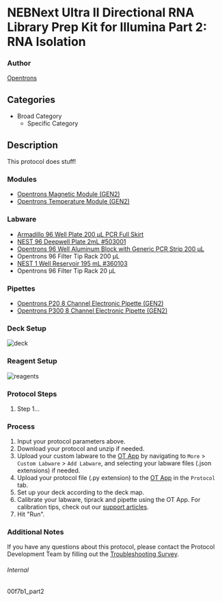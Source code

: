 # NEBNext Ultra II Directional RNA Library Prep Kit for Illumina Part 2: RNA Isolation


### Author
[Opentrons](https://opentrons.com/)


## Categories
* Broad Category
	* Specific Category


## Description
This protocol does stuff!


### Modules
* [Opentrons Magnetic Module (GEN2)](https://shop.opentrons.com/magnetic-module-gen2/)
* [Opentrons Temperature Module (GEN2)](https://shop.opentrons.com/temperature-module-gen2/)


### Labware
* [Armadillo 96 Well Plate 200 µL PCR Full Skirt](https://labware.opentrons.com/armadillo_96_wellplate_200ul_pcr_full_skirt?category=wellPlate)
* [NEST 96 Deepwell Plate 2mL #503001](http://www.cell-nest.com/page94?product_id=101&_l=en)
* [Opentrons 96 Well Aluminum Block with Generic PCR Strip 200 µL](https://shop.opentrons.com/collections/hardware-modules/products/aluminum-block-set)
* Opentrons 96 Filter Tip Rack 200 µL
* [NEST 1 Well Reservoir 195 mL #360103](http://www.cell-nest.com/page94?_l=en&product_id=102)
* Opentrons 96 Filter Tip Rack 20 µL


### Pipettes
* [Opentrons P20 8 Channel Electronic Pipette (GEN2)](https://shop.opentrons.com/8-channel-electronic-pipette/)
* [Opentrons P300 8 Channel Electronic Pipette (GEN2)](https://shop.opentrons.com/8-channel-electronic-pipette/)


### Deck Setup
![deck](https://opentrons-protocol-library-website.s3.amazonaws.com/custom-README-images/00f7b1_part2/deck.png)


### Reagent Setup
![reagents](https://opentrons-protocol-library-website.s3.amazonaws.com/custom-README-images/00f7b1_part2/reagents.png)


### Protocol Steps
1. Step 1...


### Process
1. Input your protocol parameters above.
2. Download your protocol and unzip if needed.
3. Upload your custom labware to the [OT App](https://opentrons.com/ot-app) by navigating to `More` > `Custom Labware` > `Add Labware`, and selecting your labware files (.json extensions) if needed.
4. Upload your protocol file (.py extension) to the [OT App](https://opentrons.com/ot-app) in the `Protocol` tab.
5. Set up your deck according to the deck map.
6. Calibrate your labware, tiprack and pipette using the OT App. For calibration tips, check out our [support articles](https://support.opentrons.com/en/collections/1559720-guide-for-getting-started-with-the-ot-2).
7. Hit "Run".


### Additional Notes
If you have any questions about this protocol, please contact the Protocol Development Team by filling out the [Troubleshooting Survey](https://protocol-troubleshooting.paperform.co/).


###### Internal
00f7b1_part2

